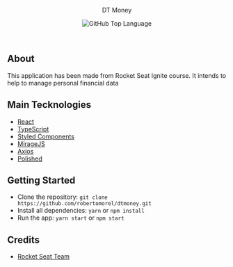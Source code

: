 <p align="center">
  <span>DT Money</span>
</p>

<p align="center">
  <img alt="GitHub Top Language" src="https://img.shields.io/github/languages/top/martins-rafael/dtmoney?color=ff512f&style=flat-square">
</p>

<br />

## About

This application has been made from Rocket Seat Ignite course. It intends to help to manage personal financial data

## Main Tecknologies

- [React](https://reactjs.org/)
- [TypeScript](https://www.typescriptlang.org/)
- [Styled Components](https://styled-components.com/)
- [MirageJS](https://miragejs.com/)
- [Axios](https://github.com/axios/axios)
- [Polished](https://polished.js.org/)

## Getting Started

- Clone the repository: `git clone https://github.com/robertomorel/dtmoney.git`
- Install all dependencies: `yarn` or `npm install`
- Run the app: `yarn start` or `npm start`

## Credits
- [Rocket Seat Team](https://rocketseat.com.br/)